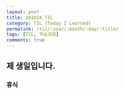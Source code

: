 ```yaml
---
layout: post
title: 201024_TIL
category: TIL (Today I Learned)
permalink: /til/:year/:month/:day/:title/
tags: [TIL, 학습과정]
comments: true
---
```


## 제 생일입니다.

### 휴식